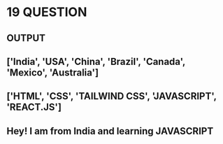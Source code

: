 # 19 QUESTION

## OUTPUT

## ['India', 'USA', 'China', 'Brazil', 'Canada', 'Mexico', 'Australia']

## ['HTML', 'CSS', 'TAILWIND CSS', 'JAVASCRIPT', 'REACT.JS']

## Hey! I am from India and learning JAVASCRIPT
